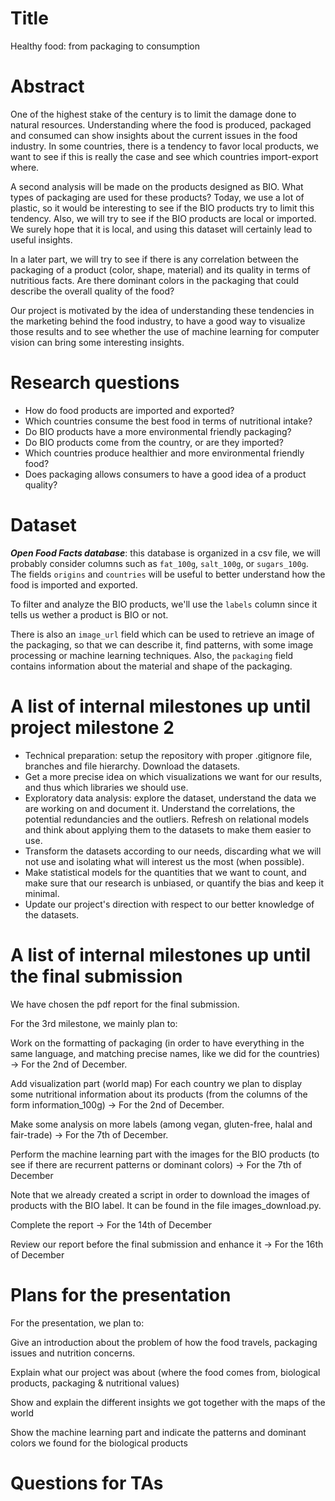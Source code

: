 # Title
Healthy food: from packaging to consumption

# Abstract
One of the highest stake of the century is to limit the damage done to natural resources. Understanding where the food is produced, packaged and consumed can show insights about the current issues in the food industry. In some countries, there is a tendency to favor local products, we want to see if this is really the case and see which countries import-export where.

A second analysis will be made on the products designed as BIO. What types of packaging are used for these products? Today, we use a lot of plastic, so it would be interesting to see if the BIO products try to limit this tendency. Also, we will try to see if the BIO products are local or imported. We surely hope that it is local, and using this dataset will certainly lead to useful insights.

In a later part, we will try to see if there is any correlation between the packaging of a product (color, shape, material) and its quality in terms of nutritious facts. Are there dominant colors in the packaging that could describe the overall quality of the food?

Our project is motivated by the idea of understanding these tendencies in the marketing behind the food industry, to have a good way to visualize those results and to see whether the use of machine learning for computer vision can bring some interesting insights. 

# Research questions
* How do food products are imported and exported?
* Which countries consume the best food in terms of nutritional intake?
* Do BIO products have a more environmental friendly packaging?
* Do BIO products come from the country, or are they imported?
* Which countries produce healthier and more environmental friendly food?
* Does packaging allows consumers to have a good idea of a product quality?

# Dataset
***Open Food Facts database***: this database is organized in a csv file, we will probably consider columns such as `fat_100g`, `salt_100g`, or `sugars_100g`. The fields `origins` and `countries` will be useful to better understand how the food is imported and exported.

To filter and analyze the BIO products, we'll use the `labels` column since it tells us wether a product is BIO or not.

There is also an `image_url` field which can be used to retrieve an image of the packaging, so that we can describe it, find patterns, with some image processing or machine learning techniques. Also, the `packaging` field contains information about the material and shape of the packaging.

# A list of internal milestones up until project milestone 2
* Technical preparation: setup the repository with proper .gitignore file, branches and file hierarchy. Download the datasets.
* Get a more precise idea on which visualizations we want for our results, and thus which libraries we should use.
* Exploratory data analysis: explore the dataset, understand the data we are working on and document it. Understand the correlations, the potential redundancies and the outliers. Refresh on relational models and think about applying them to the datasets to make them easier to use.
* Transform the datasets according to our needs, discarding what we will not use and isolating what will interest us the most (when possible).
* Make statistical models for the quantities that we want to count, and make sure that our research is unbiased, or quantify the bias and keep it minimal.
* Update our project's direction with respect to our better knowledge of the datasets.

# A list of internal milestones up until the final submission

We have chosen the pdf report for the final submission.

For the 3rd milestone, we mainly plan to:

Work on the formatting of packaging (in order to have everything in the same language, and matching precise names, like we did for the countries) → For the 2nd of December.

Add visualization part (world map) For each country we plan to display some nutritional information about its products (from the columns of the form information_100g) → For the 2nd of December.

Make some analysis on more labels (among vegan, gluten-free, halal and fair-trade) → For the 7th of December.

Perform the machine learning part with the images for the BIO products (to see if there are recurrent patterns or dominant colors) → For the 7th of December

Note that we already created a script in order to download the images of products with the BIO label. It can be found in the file images_download.py.

Complete the report → For the 14th of December

Review our report before the final submission and enhance it → For the 16th of December

# Plans for the presentation

For the presentation, we plan to:

Give an introduction about the problem of how the food travels, packaging issues and nutrition concerns.

Explain what our project was about (where the food comes from, biological products, packaging & nutritional values)

Show and explain the different insights we got together with the maps of the world

Show the machine learning part and indicate the patterns and dominant colors we found for the biological products

# Questions for TAs
